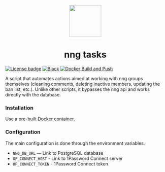 <p align="center">
  <p align="center">
    <img src="https://nng.alonas.lv/img/logo.svg" height="100">
  </p>
  <h1 align="center">nng tasks</h1>
</p>

[![License badge](https://img.shields.io/badge/license-EUPL-blue.svg)](LICENSE)
[![Black](https://img.shields.io/badge/code%20style-black-000000.svg)](https://github.com/psf/black)
[![Docker Build and Push](https://github.com/thealonas/nng-tasks/actions/workflows/docker.yml/badge.svg)](https://github.com/thealonas/nng-tasks/actions/workflows/docker.yml)

A script that automates actions aimed at working with nng groups themselves (cleaning comments, deleting inactive members, updating the ban list, etc.). Unlike other scripts, it bypasses the nng api and works directly with the database.

### Installation

Use a pre-built [Docker container](https://github.com/orgs/thealonas/packages/container/package/nng-tasks).

### Configuration

The main configuration is done through the environment variables.

* `NNG_DB_URL` — Link to PostgreSQL database
* `OP_CONNECT_HOST` - Link to 1Password Connect server
* `OP_CONNECT_TOKEN` - 1Password Connect token
